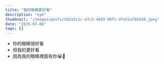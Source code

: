 ```yaml
---
title: "我的眼睛更好看"
description: "eye"
thumbnail: "/images/posts/5d2a3c1c-e7c3-48d3-88fc-dfe51a76b560.jpeg"
date: "2025-07-06"
tags: []
---
```

- 你的眼睛很好看
- 但我的更好看
- 因為我的眼睛裡面有你😭🫵
